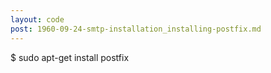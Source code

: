 ```yaml
---
layout: code
post: 1960-09-24-smtp-installation_installing-postfix.md
---
```



$ sudo apt-get install postfix
